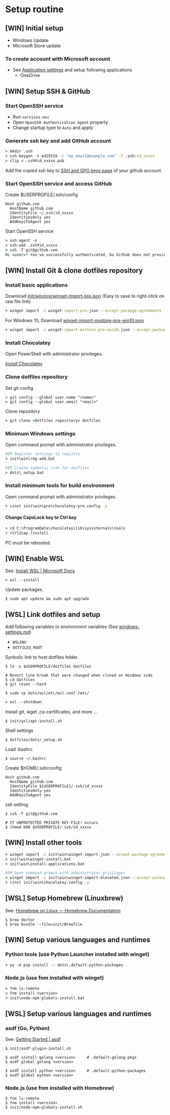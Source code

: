 Setup routine
=============

**[WIN]** Initial setup
-----------------------

* Windows Update
* Microsoft Store update

### To create account with Microsoft account

* See [Application settings](windows-apps-setting.md) and setup following applications
  * OneDrive


**[WIN]** Setup SSH & GitHub
-----------------------------

### Start OpenSSH service

* Run `services.msc`
* Open `OpenSSH Authentication Agent` property
* Change startup type to `Auto` and apply

### Generate ssh key and add GitHub account

```bat
> mkdir .ssh
> ssh-keygen -t ed25519 -C "my_email@example.com" -f .ssh/id_xxxxx
> clip < .ssh¥id_xxxxx.pub
```

Add the copied ssh key to [SSH and GPG keys page](https://github.com/settings/keys) of your github account.

### Start OpenSSH service and access GitHub

Create $USERPROFILE/.ssh/config

```
Host github.com
  HostName github.com
  IdentityFile ~/.ssh/id_xxxxx
  IdentitiesOnly yes
  AddKeysToAgent yes
```

Start OpenSSH service

```bat
> ssh-agent -s
> ssh-add .ssh¥id_xxxxx
> ssh -T git@github.com
Hi <user>! You've successfully authenticated, bu Github does not provide shell access.
```


**[WIN]** Install Git & clone dotfiles repository
--------------------------------------------------

### Install basic applications

Download [init/win/pre/winget-import-pre.json](../init/win/pre/winget-import-pre.json) (Easy to save to right-click on raw file link)


```bat
> winget import -i winget-import-pre.json --accept-package-agreements
```

For Windows 10, Download [winget-import-msstore-pre-win10.json](../init/win/pre/winget-import-msstore-pre-win10.json)

```bat
> winget import -i winget-import-msstore-pre-win10.json --accept-package-agreements
```

### Install Chocolatey

Open PowerShell with administrator privileges.

[Install Chocolatey](https://chocolatey.org/install#individual)


### Clone dotfiles repository

Set git config

```
> git config --global user.name "<name>"
> git config --global user.email "<mail>"
```

Clone repository

```bat
> git clone <dotfiles repository> dotfiles
```

### Minimum Windows settings

Open command prompt with administrator privileges.

```bat
REM Register settings to registry
> init\win\reg-add.bat

REM Create symbolic link for dotfiles
> dots\_setup.bat
```
### Install minimum tools for build environment

Open command prompt with administrator privileges.

```bat
> cinst init\win\pre\chocolatey-pre.config -y
```

#### Change CapsLock key to Ctrl key

```bat
> cd C:\ProgramData\chocolatey\lib\sysinternals\tools
> ctrl2cap /install
```

PC must be rebooted.


**[WIN]** Enable WSL
---------------------

See: [Install WSL | Microsoft Docs](https://docs.microsoft.com/en-us/windows/wsl/install)

```
> wsl --install
```

Update packages.

```shell
$ sudo apt update && sudo apt upgrade
```


**[WSL]** Link dotfiles and setup
---------------------------------

Add following variables to environment variables (See [windows-settings.md](windows-settings.md)) 

* `WSLENV`
* `DOTFILES_ROOT`

Synbolic link to host dotfiles folder.

```shell
$ ln -s $USERPROFILE/dotfiles dotfiles

# Revert line break that were changed when cloned on Windows side
$ cd dotfiles
$ git reset --hard

$ sudo cp dots/wsl/etc/wsl.conf /etc/
```

```bat
> wsl --shutdown
```

Install git, wget ,ca-certificates, and more ...

```shell
$ init/wsl/apt-install.sh
```

Shell settings

```shell
$ dotfiles/dots/_setup.sh
```

Load .bashrc

```shell
$ source ~/.bashrc
```

Create $HOME/.ssh/config

```
Host github.com
  HostName github.com
  IdentityFile ${USERPROFILE}/.ssh/id_xxxxx
  IdentitiesOnly yes
  AddKeysToAgent yes
```

ssh setting

```shell
$ ssh -T git@github.com

# If UNPROTECTED PRIVATE KEY FILE! occurs
$ chmod 600 $USERPROFILE/.ssh/id_xxxxx
```


**[WIN]** Install other tools
-------------------------------

```bat
> winget import -i init\win\winget-import.json --accept-package-agreements
> init\win\winget-install.bat
> init\win\install-applications.bat

REM Open command prompt with administrator privileges
> winget import -i init\win\winget-import-elevated.json --accept-package-agreements
> cinst init\win\chocolatey.config -y
```


**[WSL]** Setup Homebrew (Linuxbrew)
------------------------------------

See: [Homebrew on Linux — Homebrew Documentation](https://docs.brew.sh/Homebrew-on-Linux)

```shell
$ brew doctor
$ brew bundle --file=init/Brewfile
```


**[WIN]** Setup various languages and runtimes
-----------------------------------------------

### Python tools (use Python Launcher installed with winget)

```bat
> py -m pip install -r dots\.default-python-packages
```

### Node.js (use fnm installed with winget)

```bat
> fnm ls-remote
> fnm install <version>
> init\node-npm-globals-install.bat
```


**[WSL]** Setup various languages and runtimes
----------------------------------------------

### asdf (Go, Python)

See: [Getting Started | asdf](https://asdf-vm.com/guide/getting-started.html)

```shell
$ init/asdf-plugin-install.sh

$ asdf install golang <version>     # .default-golang-pkgs
$ asdf global golang <version>

$ asdf install python <version>     # .default-python-packages
$ asdf global python <version>
```

### Node.js (use fnm installed with Homebrew)

```shell
$ fnm ls-remote
$ fnm install <version>
$ init/node-npm-globals-install.sh
```
